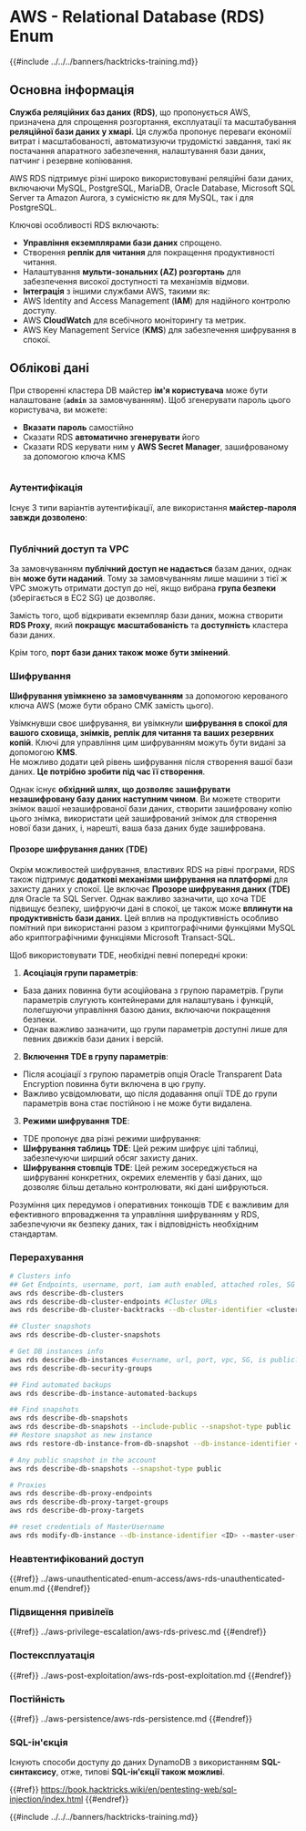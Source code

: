 # AWS - Relational Database (RDS) Enum

{{#include ../../../banners/hacktricks-training.md}}

## Основна інформація

**Служба реляційних баз даних (RDS)**, що пропонується AWS, призначена для спрощення розгортання, експлуатації та масштабування **реляційної бази даних у хмарі**. Ця служба пропонує переваги економії витрат і масштабованості, автоматизуючи трудомісткі завдання, такі як постачання апаратного забезпечення, налаштування бази даних, патчинг і резервне копіювання.

AWS RDS підтримує різні широко використовувані реляційні бази даних, включаючи MySQL, PostgreSQL, MariaDB, Oracle Database, Microsoft SQL Server та Amazon Aurora, з сумісністю як для MySQL, так і для PostgreSQL.

Ключові особливості RDS включають:

- **Управління екземплярами бази даних** спрощено.
- Створення **реплік для читання** для покращення продуктивності читання.
- Налаштування **мульти-зональних (AZ) розгортань** для забезпечення високої доступності та механізмів відмови.
- **Інтеграція** з іншими службами AWS, такими як:
- AWS Identity and Access Management (**IAM**) для надійного контролю доступу.
- AWS **CloudWatch** для всебічного моніторингу та метрик.
- AWS Key Management Service (**KMS**) для забезпечення шифрування в спокої.

## Облікові дані

При створенні кластера DB майстер **ім'я користувача** може бути налаштоване (**`admin`** за замовчуванням). Щоб згенерувати пароль цього користувача, ви можете:

- **Вказати** **пароль** самостійно
- Сказати RDS **автоматично згенерувати** його
- Сказати RDS керувати ним у **AWS Secret Manager**, зашифрованому за допомогою ключа KMS

<figure><img src="../../../images/image (144).png" alt=""><figcaption></figcaption></figure>

### Аутентифікація

Існує 3 типи варіантів аутентифікації, але використання **майстер-пароля завжди дозволено**:

<figure><img src="../../../images/image (227).png" alt=""><figcaption></figcaption></figure>

### Публічний доступ та VPC

За замовчуванням **публічний доступ не надається** базам даних, однак він **може бути наданий**. Тому за замовчуванням лише машини з тієї ж VPC зможуть отримати доступ до неї, якщо вибрана **група безпеки** (зберігається в EC2 SG) це дозволяє.

Замість того, щоб відкривати екземпляр бази даних, можна створити **RDS Proxy**, який **покращує** **масштабованість** та **доступність** кластера бази даних.

Крім того, **порт бази даних також може бути змінений**.

### Шифрування

**Шифрування увімкнено за замовчуванням** за допомогою керованого ключа AWS (може бути обрано CMK замість цього).

Увімкнувши своє шифрування, ви увімкнули **шифрування в спокої для вашого сховища, знімків, реплік для читання та ваших резервних копій**. Ключі для управління цим шифруванням можуть бути видані за допомогою **KMS**.\
Не можливо додати цей рівень шифрування після створення вашої бази даних. **Це потрібно зробити під час її створення**.

Однак існує **обхідний шлях, що дозволяє зашифрувати незашифровану базу даних наступним чином**. Ви можете створити знімок вашої незашифрованої бази даних, створити зашифровану копію цього знімка, використати цей зашифрований знімок для створення нової бази даних, і, нарешті, ваша база даних буде зашифрована.

#### Прозоре шифрування даних (TDE)

Окрім можливостей шифрування, властивих RDS на рівні програми, RDS також підтримує **додаткові механізми шифрування на платформі** для захисту даних у спокої. Це включає **Прозоре шифрування даних (TDE)** для Oracle та SQL Server. Однак важливо зазначити, що хоча TDE підвищує безпеку, шифруючи дані в спокої, це також може **вплинути на продуктивність бази даних**. Цей вплив на продуктивність особливо помітний при використанні разом з криптографічними функціями MySQL або криптографічними функціями Microsoft Transact-SQL.

Щоб використовувати TDE, необхідні певні попередні кроки:

1. **Асоціація групи параметрів**:
- База даних повинна бути асоційована з групою параметрів. Групи параметрів слугують контейнерами для налаштувань і функцій, полегшуючи управління базою даних, включаючи покращення безпеки.
- Однак важливо зазначити, що групи параметрів доступні лише для певних движків бази даних і версій.
2. **Включення TDE в групу параметрів**:
- Після асоціації з групою параметрів опція Oracle Transparent Data Encryption повинна бути включена в цю групу.
- Важливо усвідомлювати, що після додавання опції TDE до групи параметрів вона стає постійною і не може бути видалена.
3. **Режими шифрування TDE**:
- TDE пропонує два різні режими шифрування:
- **Шифрування таблиць TDE**: Цей режим шифрує цілі таблиці, забезпечуючи ширший обсяг захисту даних.
- **Шифрування стовпців TDE**: Цей режим зосереджується на шифруванні конкретних, окремих елементів у базі даних, що дозволяє більш детально контролювати, які дані шифруються.

Розуміння цих передумов і оперативних тонкощів TDE є важливим для ефективного впровадження та управління шифруванням у RDS, забезпечуючи як безпеку даних, так і відповідність необхідним стандартам.

### Перерахування
```bash
# Clusters info
## Get Endpoints, username, port, iam auth enabled, attached roles, SG
aws rds describe-db-clusters
aws rds describe-db-cluster-endpoints #Cluster URLs
aws rds describe-db-cluster-backtracks --db-cluster-identifier <cluster-name>

## Cluster snapshots
aws rds describe-db-cluster-snapshots

# Get DB instances info
aws rds describe-db-instances #username, url, port, vpc, SG, is public?
aws rds describe-db-security-groups

## Find automated backups
aws rds describe-db-instance-automated-backups

## Find snapshots
aws rds describe-db-snapshots
aws rds describe-db-snapshots --include-public --snapshot-type public
## Restore snapshot as new instance
aws rds restore-db-instance-from-db-snapshot --db-instance-identifier <ID> --db-snapshot-identifier <ID> --availability-zone us-west-2a

# Any public snapshot in the account
aws rds describe-db-snapshots --snapshot-type public

# Proxies
aws rds describe-db-proxy-endpoints
aws rds describe-db-proxy-target-groups
aws rds describe-db-proxy-targets

## reset credentials of MasterUsername
aws rds modify-db-instance --db-instance-identifier <ID> --master-user-password <NewPassword> --apply-immediately
```
### Неавтентифікований доступ

{{#ref}}
../aws-unauthenticated-enum-access/aws-rds-unauthenticated-enum.md
{{#endref}}

### Підвищення привілеїв

{{#ref}}
../aws-privilege-escalation/aws-rds-privesc.md
{{#endref}}

### Постексплуатація

{{#ref}}
../aws-post-exploitation/aws-rds-post-exploitation.md
{{#endref}}

### Постійність

{{#ref}}
../aws-persistence/aws-rds-persistence.md
{{#endref}}

### SQL-ін'єкція

Існують способи доступу до даних DynamoDB з використанням **SQL-синтаксису**, отже, типові **SQL-ін'єкції також можливі**.

{{#ref}}
https://book.hacktricks.wiki/en/pentesting-web/sql-injection/index.html
{{#endref}}

{{#include ../../../banners/hacktricks-training.md}}
